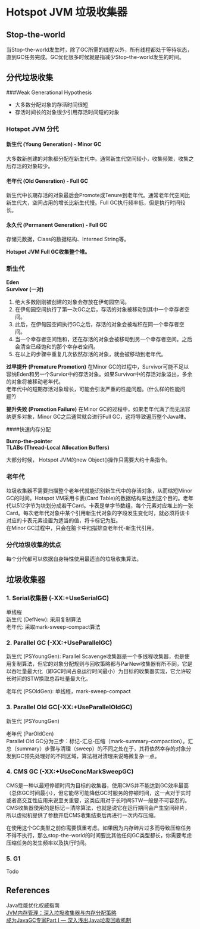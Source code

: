 # Hotspot JVM 垃圾收集器

## Stop-the-world

当Stop-the-world发生时，除了GC所需的线程以外，所有线程都处于等待状态，直到GC任务完成。GC优化很多时候就是指减少Stop-the-world发生的时间。

## 分代垃圾收集

###Weak Generational Hypothesis

* 大多数分配对象的存活时间很短
* 存活时间长的对象很少引用存活时间短的对象

### Hotspot JVM 分代

#### 新生代 (Young Generation) - Minor GC

大多数新创建的对象都分配在新生代中。通常新生代空间较小，收集频繁，收集之后存活的对象较少。

#### 老年代 (Old Generation) - Full GC

新生代中长期存活的对象最后会Promote或Tenure到老年代。通常老年代空间比新生代大，空间占用的增长比新生代慢。Full GC执行频率低，但是执行时间较长。

#### 永久代 (Permanent Generation) - Full GC

存储元数据，Class的数据结构、Interned String等。

**Hotspot JVM Full GC收集整个堆。**

### 新生代

**Eden** <br />
**Survivor (一对)**

1. 绝大多数刚刚被创建的对象会存放在伊甸园空间。
2. 在伊甸园空间执行了第一次GC之后，存活的对象被移动到其中一个幸存者空间。
3. 此后，在伊甸园空间执行GC之后，存活的对象会被堆积在同一个幸存者空间。
4. 当一个幸存者空间饱和，还在存活的对象会被移动到另一个幸存者空间。之后会清空已经饱和的那个幸存者空间。
5. 在以上的步骤中重复几次依然存活的对象，就会被移动到老年代。

**过早提升 (Premature Promotion)**
在Minor GC的过程中，Survivor可能不足以容纳Eden和另一个Survior中的存活对象。如果Survivor中的存活对象溢出，多余的对象将被移动老年代。<br />
老年代中的短期存活对象增长，可能会引发严重的性能问题。(什么样的性能问题?)

**提升失败 (Promotion Failure)**
在Minor GC的过程中，如果老年代满了而无法容纳更多对象，Minor GC之后通常就会进行Full GC，这将导致遍历整个Java堆。


####快速内存分配

**Bump-the-pointer** <br />
**TLABs (Thread-Local Allocation Buffers)** <br />

大部分时候， Hotspot JVM的new Object()操作只需要大约十条指令。

### 老年代

垃圾收集器不需要扫描整个老年代就能识别新生代中的存活对象，从而缩短Minor GC的时间。Hotspot VM采用卡表(Card Table)的数据结构来达到这个目的。老年代以512字节为块划分成若干Card。卡表是单字节数组，每个元素对应堆上的一张Card。每次老年代对象中某个引用新生代对象的字段发生变化时，就必须将该卡对应的卡表元素设置为适当的值，将卡标记为脏。<br />
在Minor GC过程中，只会在脏卡中扫描排查老年代-新生代引用。


### 分代垃圾收集的优点

每个分代都可以依据自身特性使用最适当的垃圾收集算法。


## 垃圾收集器

### 1. Serial收集器 (-XX:+UseSerialGC)

单线程 <br />
新生代 (DefNew): 采用复制算法 <br />
老年代: 采取mark-sweep-compact算法 <br />

### 2. Parallel GC (-XX:+UseParallelGC)

新生代 (PSYoungGen): Parallel Scavenge收集器是一个多线程收集器，也是使用复制算法，但它的对象分配规则与回收策略都与ParNew收集器有所不同，它是以吞吐量最大化（即GC时间占总运行时间最小）为目标的收集器实现，它允许较长时间的STW换取总吞吐量最大化。 

老年代 (PSOldGen): 单线程，mark-sweep-compact

### 3. Parallel Old GC(-XX:+UseParallelOldGC)

新生代 (PSYoungGen)

老年代 (ParOldGen) <br />
Parallel Old GC分为三步：标记-汇总-压缩（mark–summary–compaction）。汇总（summary）步骤与清理（sweep）的不同之处在于，其将依然幸存的对象分发到GC预先处理好的不同区域，算法相对清理来说略微复杂一点。

### 4. CMS GC (-XX:+UseConcMarkSweepGC)

CMS是一种以最短停顿时间为目标的收集器，使用CMS并不能达到GC效率最高（总体GC时间最小），但它能尽可能降低GC时服务的停顿时间，这一点对于实时或者高交互性应用来说至关重要，这类应用对于长时间STW一般是不可容忍的。CMS收集器使用的是标记－清除算法，也就是说它在运行期间会产生空间碎片，所以虚拟机提供了参数开启CMS收集结束后再进行一次内存压缩。 

在使用这个GC类型之前你需要慎重考虑。如果因为内存碎片过多而导致压缩任务不得不执行，那么stop-the-world的时间要比其他任何GC类型都长，你需要考虑压缩任务的发生频率以及执行时间。


### 5. G1

Todo


## References

Java性能优化权威指南 <br />
[JVM内存管理：深入垃圾收集器与内存分配策略](http://hllvm.group.iteye.com/group/wiki/2859-JVM) <br />
[成为JavaGC专家Part I — 深入浅出Java垃圾回收机制](http://www.importnew.com/1993.html)


